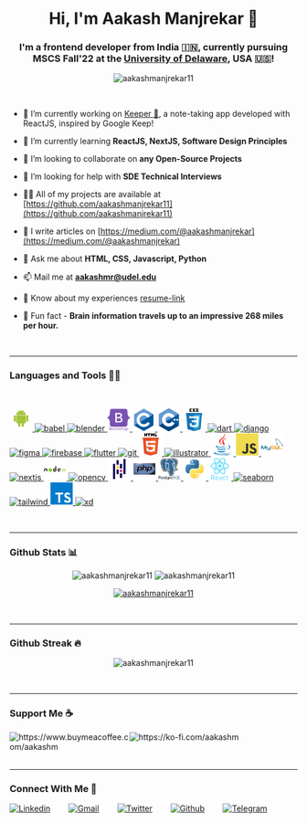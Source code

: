 <h1 align="center">Hi, I'm Aakash Manjrekar 👋</h1>
<h3 align="center">I'm a frontend developer from India 🇮🇳, currently pursuing MSCS Fall'22 at the <a href="https://www.udel.edu/">University of Delaware</a>, USA 🇺🇸!</h3>

<p align="center"> 
  <img src="https://komarev.com/ghpvc/?username=aakashmanjrekar11&label=Profile%20views&color=972fff&style=flat" alt="aakashmanjrekar11" /> 
</p>

<br>

- 🔨 I’m currently working on [Keeper 📝](https://github.com/aakashmanjrekar11/keeper), a note-taking app developed with ReactJS, inspired by Google Keep!

- 🌱 I’m currently learning **ReactJS, NextJS, Software Design Principles**

- 🤝 I’m looking to collaborate on **any Open-Source Projects**

- 🔎 I’m looking for help with **SDE Technical Interviews**

- 🐱‍💻 All of my projects are available at [https://github.com/aakashmanjrekar11](https://github.com/aakashmanjrekar11)

- 📝 I write articles on [https://medium.com/@aakashmanjrekar](https://medium.com/@aakashmanjrekar)

- 💬 Ask me about **HTML, CSS, Javascript, Python**

- 📫 Mail me at **aakashmr@udel.edu**

- 📄 Know about my experiences [resume-link](https://drive.google.com/file/d/1fiPIpNJDrYRHAxEuFwtdxLP7hw1TI1L-/view?usp=sharing)

- 🧠 Fun fact - **Brain information travels up to an impressive 268 miles per hour.**


<!--- Languages and Tools --->

<br>
<hr>
<h3 align="left">Languages and Tools 🐱‍💻</h3>
<br>

<p align="left"> 
<a href="https://developer.android.com" target="_blank" rel="noreferrer"> <img src="https://raw.githubusercontent.com/devicons/devicon/master/icons/android/android-original-wordmark.svg" alt="android" width="40" height="40"/> </a> <a href="https://babeljs.io/" target="_blank" rel="noreferrer"> <img src="https://www.vectorlogo.zone/logos/babeljs/babeljs-icon.svg" alt="babel" width="40" height="40"/> </a> <a href="https://www.blender.org/" target="_blank" rel="noreferrer"> <img src="https://download.blender.org/branding/community/blender_community_badge_white.svg" alt="blender" width="40" height="40"/> </a> <a href="https://getbootstrap.com" target="_blank" rel="noreferrer"> <img src="https://raw.githubusercontent.com/devicons/devicon/master/icons/bootstrap/bootstrap-plain-wordmark.svg" alt="bootstrap" width="40" height="40"/> </a> <a href="https://www.cprogramming.com/" target="_blank" rel="noreferrer"> <img src="https://raw.githubusercontent.com/devicons/devicon/master/icons/c/c-original.svg" alt="c" width="40" height="40"/> </a> <a href="https://www.w3schools.com/cpp/" target="_blank" rel="noreferrer"> <img src="https://raw.githubusercontent.com/devicons/devicon/master/icons/cplusplus/cplusplus-original.svg" alt="cplusplus" width="40" height="40"/> </a> <a href="https://www.w3schools.com/css/" target="_blank" rel="noreferrer"> <img src="https://raw.githubusercontent.com/devicons/devicon/master/icons/css3/css3-original-wordmark.svg" alt="css3" width="40" height="40"/> </a> <a href="https://dart.dev" target="_blank" rel="noreferrer"> <img src="https://www.vectorlogo.zone/logos/dartlang/dartlang-icon.svg" alt="dart" width="40" height="40"/> </a> <a href="https://www.djangoproject.com/" target="_blank" rel="noreferrer"> <img src="https://cdn.worldvectorlogo.com/logos/django.svg" alt="django" width="40" height="40"/> </a> <a href="https://www.figma.com/" target="_blank" rel="noreferrer"> <img src="https://www.vectorlogo.zone/logos/figma/figma-icon.svg" alt="figma" width="40" height="40"/> </a> <a href="https://firebase.google.com/" target="_blank" rel="noreferrer"> <img src="https://www.vectorlogo.zone/logos/firebase/firebase-icon.svg" alt="firebase" width="40" height="40"/> </a> <a href="https://flutter.dev" target="_blank" rel="noreferrer"> <img src="https://www.vectorlogo.zone/logos/flutterio/flutterio-icon.svg" alt="flutter" width="40" height="40"/> </a> <a href="https://git-scm.com/" target="_blank" rel="noreferrer"> <img src="https://www.vectorlogo.zone/logos/git-scm/git-scm-icon.svg" alt="git" width="40" height="40"/> </a> <a href="https://www.w3.org/html/" target="_blank" rel="noreferrer"> <img src="https://raw.githubusercontent.com/devicons/devicon/master/icons/html5/html5-original-wordmark.svg" alt="html5" width="40" height="40"/> </a> <a href="https://www.adobe.com/in/products/illustrator.html" target="_blank" rel="noreferrer"> <img src="https://www.vectorlogo.zone/logos/adobe_illustrator/adobe_illustrator-icon.svg" alt="illustrator" width="40" height="40"/> </a> <a href="https://www.java.com" target="_blank" rel="noreferrer"> <img src="https://raw.githubusercontent.com/devicons/devicon/master/icons/java/java-original.svg" alt="java" width="40" height="40"/> </a> <a href="https://developer.mozilla.org/en-US/docs/Web/JavaScript" target="_blank" rel="noreferrer"> <img src="https://raw.githubusercontent.com/devicons/devicon/master/icons/javascript/javascript-original.svg" alt="javascript" width="40" height="40"/> </a> <a href="https://www.mysql.com/" target="_blank" rel="noreferrer"> <img src="https://raw.githubusercontent.com/devicons/devicon/master/icons/mysql/mysql-original-wordmark.svg" alt="mysql" width="40" height="40"/> </a> <a href="https://nextjs.org/" target="_blank" rel="noreferrer"> <img src="https://cdn.worldvectorlogo.com/logos/nextjs-2.svg" alt="nextjs" width="40" height="40"/> </a> <a href="https://nodejs.org" target="_blank" rel="noreferrer"> <img src="https://raw.githubusercontent.com/devicons/devicon/master/icons/nodejs/nodejs-original-wordmark.svg" alt="nodejs" width="40" height="40"/> </a> <a href="https://opencv.org/" target="_blank" rel="noreferrer"> <img src="https://www.vectorlogo.zone/logos/opencv/opencv-icon.svg" alt="opencv" width="40" height="40"/> </a> <a href="https://pandas.pydata.org/" target="_blank" rel="noreferrer"> <img src="https://raw.githubusercontent.com/devicons/devicon/2ae2a900d2f041da66e950e4d48052658d850630/icons/pandas/pandas-original.svg" alt="pandas" width="40" height="40"/> </a> <a href="https://www.php.net" target="_blank" rel="noreferrer"> <img src="https://raw.githubusercontent.com/devicons/devicon/master/icons/php/php-original.svg" alt="php" width="40" height="40"/> </a> <a href="https://www.postgresql.org" target="_blank" rel="noreferrer"> <img src="https://raw.githubusercontent.com/devicons/devicon/master/icons/postgresql/postgresql-original-wordmark.svg" alt="postgresql" width="40" height="40"/> </a> <a href="https://www.python.org" target="_blank" rel="noreferrer"> <img src="https://raw.githubusercontent.com/devicons/devicon/master/icons/python/python-original.svg" alt="python" width="40" height="40"/> </a> <a href="https://reactjs.org/" target="_blank" rel="noreferrer"> <img src="https://raw.githubusercontent.com/devicons/devicon/master/icons/react/react-original-wordmark.svg" alt="react" width="40" height="40"/> </a> <a href="https://seaborn.pydata.org/" target="_blank" rel="noreferrer"> <img src="https://seaborn.pydata.org/_images/logo-mark-lightbg.svg" alt="seaborn" width="40" height="40"/> </a> <a href="https://tailwindcss.com/" target="_blank" rel="noreferrer"> <img src="https://www.vectorlogo.zone/logos/tailwindcss/tailwindcss-icon.svg" alt="tailwind" width="40" height="40"/> </a> <a href="https://www.typescriptlang.org/" target="_blank" rel="noreferrer"> <img src="https://raw.githubusercontent.com/devicons/devicon/master/icons/typescript/typescript-original.svg" alt="typescript" width="40" height="40"/> </a> <a href="https://www.adobe.com/products/xd.html" target="_blank" rel="noreferrer"> <img src="https://cdn.worldvectorlogo.com/logos/adobe-xd.svg" alt="xd" width="40" height="40"/> </a> 
</p>


<!--- Github Stats --->

<br>
<hr>
<h3 align="left">Github Stats 📊</h3>

<p align="center">
  <img height="180" src="https://github-readme-stats.vercel.app/api?username=aakashmanjrekar11&show_icons=true&theme=vue&locale=en" alt="aakashmanjrekar11" />
  <img height="180" src="https://github-readme-stats.vercel.app/api/top-langs?username=aakashmanjrekar11&show_icons=true&theme=vue&locale=en&layout=compact" alt="aakashmanjrekar11" />
</p>

<p align="center"> 
  <a href="https://github.com/ryo-ma/github-profile-trophy"><img height="140" src="https://github-profile-trophy.vercel.app/?username=aakashmanjrekar11&theme=onedark&no-frame=true" alt="aakashmanjrekar11" />
  </a> 
</p>


<!--- Github Streak --->

<br>
<hr>
<h3>Github Streak 🔥</h3>
<p align="center">
  <img height="240" src="https://github-readme-streak-stats.herokuapp.com/?user=aakashmanjrekar11&theme=default" alt="aakashmanjrekar11" />
</p>


<!--- Support --->

<br>
<hr>
<h3 align="left">Support Me ☕</h3>
<p>
  <a href="https://www.buymeacoffee.com/https://www.buymeacoffee.com/aakashm"> <img align="left" src="https://cdn.buymeacoffee.com/buttons/v2/default-yellow.png" height="50" width="210" alt="https://www.buymeacoffee.com/aakashm" /></a><a href="https://ko-fi.com/https://ko-fi.com/aakashm"> <img align="left" src="https://cdn.ko-fi.com/cdn/kofi3.png?v=3" height="50" width="210" alt="https://ko-fi.com/aakashm" />
  </a>
</p>
<br>
<br>


<!--- Connect With Me --->

<br>
<hr>
<h3 align="left">Connect With Me 🤝</h3>

<p align="left">
  <a href="https://www.linkedin.com/in/aakashmanjrekar11/"><img height="30" alt="Linkedin" target="_blank" src="https://img.shields.io/badge/LinkedIn-0077B5?style=for-the-badge&logo=linkedin&logoColor=white"></a>
  &emsp;&emsp;<a href="mailto:aakashmr@udel.edu"><img height="30" alt="Gmail" target="_blank" src="https://img.shields.io/badge/Gmail-D14836?style=for-the-badge&logo=gmail&logoColor=white"></a>
  &emsp;&emsp;<a href="https://twitter.com/aakashmanjrekar"><img height="30" alt="Twitter" target="_blank" src="https://img.shields.io/badge/LinkedIn-0077B5?style=for-the-badge&logo=linkedin&logoColor=white"></a>
  &emsp;&emsp;<a href="https://github.com/aakashmanjrekar11"><img height="30" alt="Github" target="_blank" src="https://img.shields.io/badge/GitHub-100000?style=for-the-badge&logo=github&logoColor=white"></a>
  &emsp;&emsp;<a href="https://t.me/Rogue1199"><img height="30" alt="Telegram" target="_blank" src="https://img.shields.io/badge/Telegram-2CA5E0?style=for-the-badge&logo=telegram&logoColor=white"></a>
</p>


